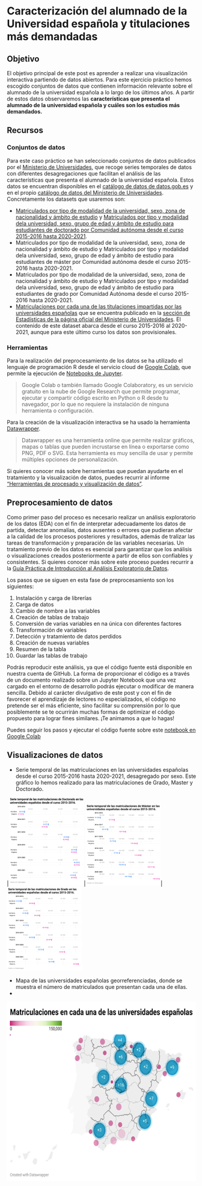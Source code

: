
# Caracterización del alumnado de la Universidad española y titulaciones más demandadas

## Objetivo

El objetivo principal de este post es aprender a realizar una visualización interactiva partiendo de datos abiertos. Para este ejercicio práctico hemos escogido conjuntos de datos que contienen información relevante sobre el alumnado de la universidad española a lo largo de los últimos años. A partir de estos datos observaremos las **características que presenta el alumnado de la universidad española y cuáles son los estudios más demandados.** 

## Recursos 

### Conjuntos de datos 
Para este caso práctico se han seleccionado conjuntos de datos publicados por el [Ministerio de Universidades](https://www.universidades.gob.es), que recoge series temporales de datos con diferentes desagregaciones que facilitan el análisis de las características que presenta el alumnado de la universidad española. Estos datos se encuentran disponibles en el [catálogo de datos de datos.gob.es](https://datos.gob.es/es/catalogo?_publisher_display_name_limit=0&publisher_display_name=Ministerio+de+Universidades) y en el propio [catálogo de datos del Ministerio de Universidades](https://www.universidades.gob.es/portal/site/universidades/menuitem.a9621cf716a24d251662c810026041a0/?vgnextoid=42d6372673680710VgnVCM1000001d04140aRCRD). Concretamente los datasets que usaremos son: 
-	[Matriculados por tipo de modalidad de la universidad, sexo, zona de nacionalidad y ámbito de estudio](https://datos.gob.es/es/catalogo/e05073401-estudiantes-matriculados-en-doctorado-resultados-por-comunidad-autonoma-matriculados-por-tipo-y-modalidad-de-la-universidad-sexo-zona-de-nacionalidad-y-ambito-de-estudio) y [Matriculados por tipo y modalidad dela universidad, sexo, grupo de edad y ámbito de estudio para estudiantes de doctorado por Comunidad autónoma desde el curso 2015-2016 hasta 2020-2021](https://datos.gob.es/es/catalogo/e05073401-estudiantes-matriculados-en-doctorado-resultados-por-comunidad-autonoma-matriculados-por-tipo-y-modalidad-de-la-universidad-sexo-grupo-de-edad-y-ambito-de-estudio).
-	Matriculados por tipo de modalidad de la universidad, sexo, zona de nacionalidad y ámbito de estudio y Matriculados por tipo y modalidad dela universidad, sexo, grupo de edad y ámbito de estudio para estudiantes de máster por Comunidad autónoma desde el curso 2015-2016 hasta 2020-2021.
-	Matriculados por tipo de modalidad de la universidad, sexo, zona de nacionalidad y ámbito de estudio y Matriculados por tipo y modalidad dela universidad, sexo, grupo de edad y ámbito de estudio para estudiantes de grado por Comunidad Autónoma desde el curso 2015-2016 hasta 2020-2021. 
-	[Matriculaciones por cada una de las titulaciones impartidas por las universidades españolas](https://www.universidades.gob.es/stfls/universidades/Estadisticas/ficheros/MatriculadosEEU.xlsx) que se encuentra publicado en la [sección de Estadísticas de la página oficial del Ministerio de Universidades](https://www.universidades.gob.es/portal/site/universidades/menuitem.78fe777017742d34e0acc310026041a0/?vgnextoid=3b80122d36680710VgnVCM1000001d04140aRCRD). El contenido de este dataset abarca desde el curso 2015-2016 al 2020-2021, aunque para este último curso los datos son provisionales.     

### Herramientas
Para la realización del preprocesamiento de los datos se ha utilizado el lenguaje de programación R desde el servicio cloud de [Google Colab](https://colab.research.google.com/?hl=es), que permite la ejecución de [Notebooks de Jupyter](https://jupyter.org/). 

> Google Colab o también llamado Google Colaboratory, es un servicio gratuito en la nube de Google Research que permite programar, ejecutar y compartir código escrito en Python o R desde tu navegador, por lo que no requiere la instalación de ninguna herramienta o configuración. 

Para la creación de la visualización interactiva se ha usado la herramienta [Datawrapper](https://www.datawrapper.de/). 

> Datawrapper es una herramienta online que permite realizar gráficos, mapas o tablas que pueden incrustarse en línea o exportarse como PNG, PDF o SVG. Esta herramienta es muy sencilla de usar y permite múltiples opciones de personalización. 

Si quieres conocer más sobre herramientas que puedan ayudarte en el tratamiento y la visualización de datos, puedes recurrir al informe [“Herramientas de procesado y visualización de datos”](https://datos.gob.es/es/documentacion/herramientas-de-procesado-y-visualizacion-de-datos). 


## Preprocesamiento de datos

Como primer paso del proceso es necesario realizar un análisis exploratorio de los datos (EDA) con el fin de interpretar adecuadamente los datos de partida, detectar anomalías, datos ausentes o errores que pudieran afectar a la calidad de los procesos posteriores y resultados, además de tralizar las tareas de transformación y preparación de las variables necesarias. Un tratamiento previo de los datos es esencial para garantizar que los análisis o visualizaciones creados posteriormente a partir de ellos son confiables y consistentes. Si quieres conocer más sobre este proceso puedes recurrir a la [Guía Práctica de Introducción al Análisis Exploratorio de Datos](https://datos.gob.es/es/documentacion/guia-practica-de-introduccion-al-analisis-exploratorio-de-datos). 

Los pasos que se siguen en esta fase de preprocesamiento son los siguientes:

1.   Instalación y carga de librerías
2.   Carga de datos
3.   Cambio de nombre a las variables
4.   Creación de tablas de trabajo
5.   Conversión de varias variables en na única con diferentes factores 
6.   Transformación de variables 
7.   Detección y tratamiento de datos perdidos 
8.   Creación de nuevas variables 
9.   Resumen de la tabla
10.  Guardar las tablas de trabajo 

Podrás reproducir este análisis, ya que el código fuente está disponible en nuestra cuenta de GitHub. La forma de proporcionar el código es a través de un documento realizado sobre un Jupyter Notebook que una vez cargado en el entorno de desarrollo podrás ejecutar o modificar de manera sencilla. Debido al carácter divulgativo de este post y con el fin de favorecer el aprendizaje de lectores no especializados, el código no pretende ser el más eficiente, sino facilitar su comprensión por lo que posiblemente se te ocurrirán muchas formas de optimizar el código propuesto para lograr fines similares. ¡Te animamos a que lo hagas!

Puedes seguir los pasos y ejecutar el código fuente sobre este [notebook en Google Colab](https://colab.research.google.com/github/Admindatosgobes/Laboratorio-de-Datos/blob/main/Visualizaciones/Caracterizaci%C3%B3n%20del%20alumnado%20de%20la%20Universidad%20espa%C3%B1ola%20y%20titulaciones%20m%C3%A1s%20demandadas/C%C3%B3digo/C%C3%B3difo_fuente.IPY)

## Visualizaciones de datos

* Serie temporal de las matriculaciones en las universidades españolas desde el curso 2015-2016 hasta 2020-2021, desagregado por sexo. Este gráfico lo hemos realizado para las matriculaciones de Grado, Master y Doctorado. 

|[![Serie matriculaciones Doctorado](https://github.com/Admindatosgobes/Laboratorio-de-Datos/blob/main/Visualizaciones/Caracterizaci%C3%B3n%20del%20alumnado%20de%20la%20Universidad%20espa%C3%B1ola%20y%20titulaciones%20m%C3%A1s%20demandadas/Imagenes/Serie_doctorado.png)](https://datawrapper.dwcdn.net/PEdj6/1/)|[![Serie matriculaciones Máster](https://github.com/Admindatosgobes/Laboratorio-de-Datos/blob/main/Visualizaciones/Caracterizaci%C3%B3n%20del%20alumnado%20de%20la%20Universidad%20espa%C3%B1ola%20y%20titulaciones%20m%C3%A1s%20demandadas/Imagenes/Serie%20Master.png)](https://datawrapper.dwcdn.net/XDNcL/1/)|[![Serie matriculaciones Grado](https://github.com/Admindatosgobes/Laboratorio-de-Datos/blob/main/Visualizaciones/Caracterizaci%C3%B3n%20del%20alumnado%20de%20la%20Universidad%20espa%C3%B1ola%20y%20titulaciones%20m%C3%A1s%20demandadas/Imagenes/Serie_grado.png)](https://datawrapper.dwcdn.net/tBkIx/1/)

* Mapa de las universidades españolas georreferenciadas, donde se muestra el número de matriculados que presentan cada una de ellas. 
* 
[![Matriculaciones en cada Universidad española](https://github.com/Admindatosgobes/Laboratorio-de-Datos/blob/main/Visualizaciones/Caracterizaci%C3%B3n%20del%20alumnado%20de%20la%20Universidad%20espa%C3%B1ola%20y%20titulaciones%20m%C3%A1s%20demandadas/Imagenes/Matriculaciones_universidades_mapa.png)](https://datawrapper.dwcdn.net/zsX4s/1/)


